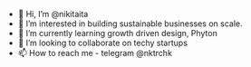 - 👋 Hi, I’m @nikitaita
- 👀 I’m interested in building sustainable businesses on scale.
- 🌱 I’m currently learning growth driven design, Phyton
- 💞️ I’m looking to collaborate on techy startups
- 📫 How to reach me - telegram @nktrchk

<!---
nikitaita/nikitaita is a ✨ special ✨ repository because its `README.md` (this file) appears on your GitHub profile.
You can click the Preview link to take a look at your changes.
--->
